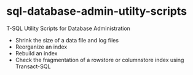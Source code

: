 # sql-database-admin-utilty-scripts
T-SQL Utility Scripts for Database Administration
- Shrink the size of a data file and log files
- Reorganize an index
- Rebuild an index
- Check the fragmentation of a rowstore or columnstore index using Transact-SQL
